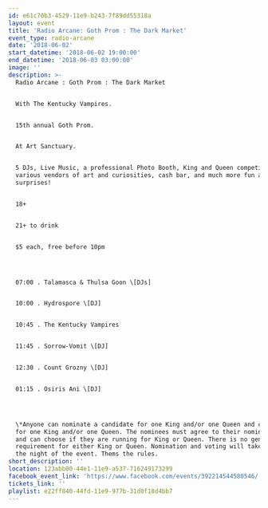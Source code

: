 ```yaml
---
id: e61c70b3-4529-11e9-b243-7f89dd55318a
layout: event
title: 'Radio Arcane: Goth Prom : The Dark Market'
event_type: radio-arcane
date: '2018-06-02'
start_datetime: '2018-06-02 19:00:00'
end_datetime: '2018-06-03 03:00:00'
image: ''
description: >-
  Radio Arcane : Goth Prom : The Dark Market  


  With The Kentucky Vampires.  


  15th annual Goth Prom.


  At Art Sanctuary.


  5 DJs, Live Music, a professional Photo Booth, King and Queen competition*,
  various vendors of art and curiosities, cash bar, and much more fun and
  surprises!


  18+


  21+ to drink


  $5 each, free before 10pm




  07:00 . Talamasca & Thulsa Goon \[DJs]


  10:00 . Hydrospore \[DJ]


  10:45 . The Kentucky Vampires


  11:45 . Sorrow-Vomit \[DJ]


  12:30 . Count Grozny \[DJ]


  01:15 . Osiris Ani \[DJ]




  \*Anyone can nominate a candidate for one King and/or one Queen and can vote
  for one King and/or one Queen. The nominees must agree to their nomination,
  and can choose if they are running for King or Queen. There is no gender
  requirement for either King or Queen. Nomination and voting will take place
  the night of the event. Thems the rules.
short_description: ''
location: 123abb00-44e1-11e9-a537-716249173299
facebook_event_link: 'https://www.facebook.com/events/392214544580546/'
tickets_link: ''
playlist: e22ff840-44fd-11e9-977b-31d0f18d4bb7
---
```


